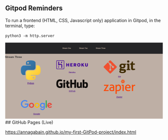 ## Gitpod Reminders

To run a frontend (HTML, CSS, Javascript only) application in Gitpod, in the terminal, type:

`python3 -m http.server`

<a href="https://annagabain.github.io/my-first-GitPod-project/index.html" target="_blank">
<img src="https://raw.githubusercontent.com/annagabain/my-first-GitPod-project/main/firstgitpod.png">
</a>
## GitHub Pages (Live)

https://annagabain.github.io/my-first-GitPod-project/index.html

